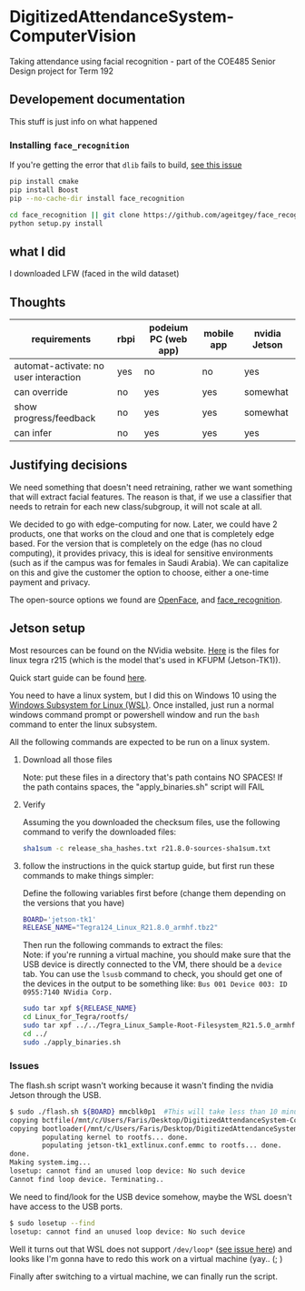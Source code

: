 # DigitizedAttendanceSystem-ComputerVision

Taking attendance using facial recognition - part of the COE485 Senior Design project for Term 192

## Developement documentation

This stuff is just info on what happened

### Installing `face_recognition`

If you're getting the error that `dlib` fails to build, [see this issue](https://github.com/ageitgey/face_recognition/issues/802#issuecomment-485256117)

```sh
pip install cmake
pip install Boost
pip --no-cache-dir install face_recognition

cd face_recognition || git clone https://github.com/ageitgey/face_recognition && cd face_recognition
python setup.py install
```

## what I did

I downloaded LFW (faced in the wild dataset)

## Thoughts

| requirements                          | rbpi | podeium PC (web app) | mobile app | nvidia Jetson |
| ------------------------------------- | ---- | -------------------- | ---------- | ------------- |
| automat-activate: no user interaction | yes  | no                   | no         | yes           |
| can override                          | no   | yes                  | yes        | somewhat      |
| show progress/feedback                | no   | yes                  | yes        | somewhat      |
| can infer                             | no   | yes                  | yes        | yes           |

## Justifying decisions

We need something that doesn't need retraining, rather we want something that will extract facial features. The reason is that, if we use a classifier that needs to retrain for each new class/subgroup, it will not scale at all.

We decided to go with edge-computing for now.
Later, we could have 2 products, one that works on the cloud and one that is completely edge based. For the version that is completely on the edge (has no cloud computing), it provides privacy, this is ideal for sensitive environments (such as if the campus was for females in Saudi Arabia). We can capitalize on this and give the customer the option to choose, either a one-time payment and privacy.

The open-source options we found are [OpenFace](https://github.com/TadasBaltrusaitis/OpenFace), and [face_recognition](https://github.com/ageitgey/face_recognition).

## Jetson setup

Most resources can be found on the NVidia website. [Here](https://developer.nvidia.com/linux-tegra-r215) is the files for linux tegra r215 (which is the model that's used in KFUPM (Jetson-TK1)).

Quick start guide can be found [here](https://developer.download.nvidia.com/embedded/L4T/r21_Release_v5.0/l4t_quick_start_guide.txt?fXFkzxP82W5EFz2OrVSXPfrOvQQH9leN1FgoBW60psvRS4e1sjbLGLxx0dumQXNTdkSpMvEbl_KPdq4Ute8pE8_HLrb9beOy4g08EO4HUBRWml23nH3oE81ePnkzz56nLWCYt0f8yEr---o1qzT_IxHzCvj6Kg).

You need to have a linux system, but I did this on Windows 10 using the [Windows Subsystem for Linux (WSL)](https://docs.microsoft.com/en-us/windows/wsl/install-win10). Once installed, just run a normal windows command prompt or powershell window and run the `bash` command to enter the linux subsystem.

All the following commands are expected to be run on a linux system.

1. Download all those files

    Note: put these files in a directory that's path contains NO SPACES!
    If the path contains spaces, the "apply_binaries.sh" script will FAIL

2. Verify

    Assuming the you downloaded the checksum files, use the following command to verify the downloaded files:

    ```sh
    sha1sum -c release_sha_hashes.txt r21.8.0-sources-sha1sum.txt
    ```

3. follow the instructions in the quick startup guide, but first run these commands to make things simpler:

    Define the following variables first before (change them depending on the versions that you have)

    ```sh
    BOARD='jetson-tk1'
    RELEASE_NAME="Tegra124_Linux_R21.8.0_armhf.tbz2"
    ```

    Then run the following commands to extract the files:  
    Note: if you're running a virtual machine, you should make sure that the USB device is directly connected to the VM, there should be a `device` tab. You can use the `lsusb` command to check, you should get one of the devices in the output to be something like: `Bus 001 Device 003: ID 0955:7140 NVidia Corp.`

    ```sh
    sudo tar xpf ${RELEASE_NAME}
    cd Linux_for_Tegra/rootfs/
    sudo tar xpf ../../Tegra_Linux_Sample-Root-Filesystem_R21.5.0_armhf.tbz2
    cd ../
    sudo ./apply_binaries.sh
    ```

### Issues

The flash.sh script wasn't working because it wasn't finding the nvidia Jetson through the USB.

```sh
$ sudo ./flash.sh ${BOARD} mmcblk0p1  #This will take less than 10 minutes.
copying bctfile(/mnt/c/Users/Faris/Desktop/DigitizedAttendanceSystem-ComputerVision/Jetson_TK1/Linux_for_Tegra/bootloader/ardbeg/BCT/PM375_Hynix_2GB_H5TC4G63AFR_H5TC4G63CFR_RDA_924MHz.cfg)... done.
copying bootloader(/mnt/c/Users/Faris/Desktop/DigitizedAttendanceSystem-ComputerVision/Jetson_TK1/Linux_for_Tegra/bootloader/ardbeg/u-boot.bin)... done.
        populating kernel to rootfs... done.
        populating jetson-tk1_extlinux.conf.emmc to rootfs... done.
done.
Making system.img...
losetup: cannot find an unused loop device: No such device
Cannot find loop device. Terminating..
```

We need to find/look for the USB device somehow, maybe the WSL doesn't have access to the USB ports.

```sh
$ sudo losetup --find
losetup: cannot find an unused loop device: No such device
```

Well it turns out that WSL does not support `/dev/loop*` ([see issue here](https://github.com/microsoft/WSL/issues/1691)) and looks like I'm gonna have to redo this work on a virtual machine (yay.. (; )

Finally after switching to a virtual machine, we can finally run the script.
